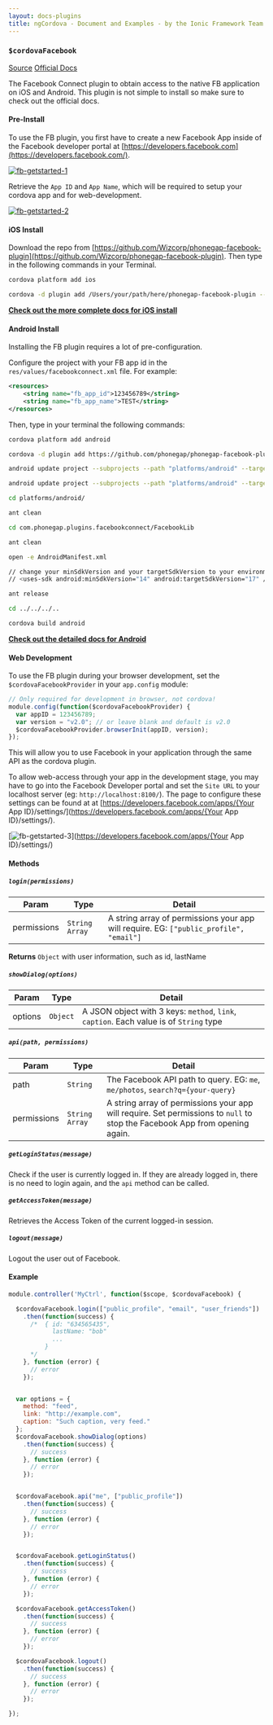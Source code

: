 ```yaml
---
layout: docs-plugins
title: ngCordova - Document and Examples - by the Ionic Framework Team
---
```


<div class="anchor-row">
  <h3><code>$cordovaFacebook</code></h3>
  <div class="button-row">
    <a class="btn-anchor" href="https://github.com/driftyco/ng-cordova/blob/master/src/plugins/facebook.js">Source</a>
    <a class="btn-anchor" href="https://github.com/Wizcorp/phonegap-facebook-plugin">Official Docs</a>
  </div>
  <div class="icon-row">
    <i class="icon ion-social-apple"></i>
    <i class="icon ion-social-android"></i>
  </div>
</div>

The Facebook Connect plugin to obtain access to the native FB application on iOS and Android. This plugin is not simple to install so make sure to check out the official docs.

#### Pre-Install

To use the FB plugin, you first have to create a new Facebook App inside of the Facebook developer portal at [https://developers.facebook.com](https://developers.facebook.com/).

[![fb-getstarted-1](getStarted-1.png)](http://developers.facebook.com/)

Retrieve the `App ID` and `App Name`, which will be required to setup your cordova app and for web-development.

[![fb-getstarted-2](getStarted-2.png)](https://developers.facebook.com/apps/)


#### iOS Install

Download the repo from [https://github.com/Wizcorp/phonegap-facebook-plugin](https://github.com/Wizcorp/phonegap-facebook-plugin). Then type in the following commands in your Terminal.


```bash
cordova platform add ios

cordova -d plugin add /Users/your/path/here/phonegap-facebook-plugin --variable APP_ID="123456789" --variable APP_NAME="myApplication"
```

**[Check out the more complete docs for iOS install](https://github.com/Wizcorp/phonegap-facebook-plugin/blob/master/platforms/ios/README.md)**

#### Android Install

Installing the FB plugin requires a lot of pre-configuration.

Configure the project with your FB app id in the `res/values/facebookconnect.xml` file. For example:

```xml
<resources>
    <string name="fb_app_id">123456789</string>
    <string name="fb_app_name">TEST</string>
</resources>
```

Then, type in your terminal the following commands:

```bash
cordova platform add android

cordova -d plugin add https://github.com/phonegap/phonegap-facebook-plugin.git --variable APP_ID="123456789" --variable APP_NAME="myApplication"

android update project --subprojects --path "platforms/android" --target android-19 --library "CordovaLib"

android update project --subprojects --path "platforms/android" --target android-19 --library "com.phonegap.plugins.facebookconnect/FacebookLib"

cd platforms/android/

ant clean

cd com.phonegap.plugins.facebookconnect/FacebookLib

ant clean

open -e AndroidManifest.xml

// change your minSdkVersion and your targetSdkVersion to your environment settings for me it was:
// <uses-sdk android:minSdkVersion="14" android:targetSdkVersion="17" />

ant release

cd ../../../..

cordova build android
```

**[Check out the detailed docs for Android](https://github.com/Wizcorp/phonegap-facebook-plugin/blob/master/platforms/android/README.md)**


#### Web Development

To use the FB plugin during your browser development, set the `$cordovaFacebookProvider` in your `app.config` module:

```javascript
// Only required for development in browser, not cordova!
module.config(function($cordovaFacebookProvider) {
  var appID = 123456789;
  var version = "v2.0"; // or leave blank and default is v2.0
  $cordovaFacebookProvider.browserInit(appID, version);
});
```

This will allow you to use Facebook in your application through the same API as the cordova plugin.

To allow web-access through your app in the development stage, you may have to go into the Facebook Developer portal and set the `Site URL` to your localhost server (eg: `http://localhost:8100/`). The page to configure these settings can be found at at [https://developers.facebook.com/apps/{Your App ID}/settings/](https://developers.facebook.com/apps/{Your App ID}/settings/).

[![fb-getstarted-3](getStarted-3.png)](https://developers.facebook.com/apps/{Your App ID}/settings/)


#### Methods

##### `login(permissions)`

| Param        | Type           | Detail  |
| ------------ |----------------| --------|
| permissions  | `String Array` | A string array of permissions your app will require. EG: `["public_profile", "email"]` |

**Returns**  `Object` with user information, such as id, lastName


##### `showDialog(options)`

| Param        | Type           | Detail  |
| ------------ |----------------| --------|
| options  | `Object` | A JSON object with 3 keys: `method`, `link`, `caption`. Each value is of `String` type |


##### `api(path, permissions)`

| Param        | Type           | Detail  |
| ------------ |----------------| --------|
| path         | `String`       | The Facebook API path to query. EG: `me`, `me/photos`, `search?q={your-query}` |
| permissions  | `String Array` | A string array of permissions your app will require. Set permissions to `null` to stop the Facebook App from opening again. |


##### `getLoginStatus(message)`

Check if the user is currently logged in. If they are already logged in, there is no need to login again, and the `api` method can be called.

##### `getAccessToken(message)`

Retrieves the Access Token of the current logged-in session.

##### `logout(message)`

Logout the user out of Facebook.


#### Example

```javascript
module.controller('MyCtrl', function($scope, $cordovaFacebook) {

  $cordovaFacebook.login(["public_profile", "email", "user_friends"])
    .then(function(success) {
      /*  { id: "634565435",
            lastName: "bob"
            ...
          }
      */
    }, function (error) {
      // error
    });


  var options = {
    method: "feed",
    link: "http://example.com",
    caption: "Such caption, very feed."
  };
  $cordovaFacebook.showDialog(options)
    .then(function(success) {
      // success
    }, function (error) {
      // error
    });


  $cordovaFacebook.api("me", ["public_profile"])
    .then(function(success) {
      // success
    }, function (error) {
      // error
    });


  $cordovaFacebook.getLoginStatus()
    .then(function(success) {
      // success
    }, function (error) {
      // error
    });

  $cordovaFacebook.getAccessToken()
    .then(function(success) {
      // success
    }, function (error) {
      // error
    });

  $cordovaFacebook.logout()
    .then(function(success) {
      // success
    }, function (error) {
      // error
    });

});
```
